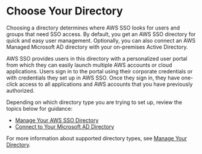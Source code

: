 # Choose Your Directory<a name="step2"></a>

Choosing a directory determines where AWS SSO looks for users and groups that need SSO access\. By default, you get an AWS SSO directory for quick and easy user management\. Optionally, you can also connect an AWS Managed Microsoft AD directory with your on\-premises Active Directory\.

AWS SSO provides users in this directory with a personalized user portal from which they can easily launch multiple AWS accounts or cloud applications\. Users sign in to the portal using their corporate credentials or with credentials they set up in AWS SSO\. Once they sign in, they have one\-click access to all applications and AWS accounts that you have previously authorized\.

Depending on which directory type you are trying to set up, review the topics below for guidance:
+ [Manage Your AWS SSO Directory](manage-your-directory-sso.md)
+ [Connect to Your Microsoft AD Directory](manage-your-directory-connected.md)

For more information about supported directory types, see [Manage Your Directory](manage-your-directory.md)\.